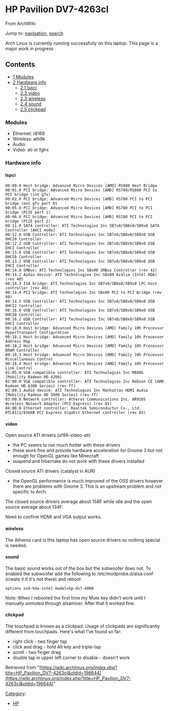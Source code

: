 # HP Pavilion DV7-4263cl

From ArchWiki

Jump to: [navigation](#column-one), [search](#searchInput)

Arch Linux is currently running successfully on this laptop. This page is a major work in progress

## Contents

*   [1 Modules](#Modules)
*   [2 Hardware info](#Hardware_info)
    *   [2.1 lspci](#lspci)
    *   [2.2 video](#video)
    *   [2.3 wireless](#wireless)
    *   [2.4 sound](#sound)
    *   [2.5 clickpad](#clickpad)

### Modules

*   Ethernet: r8169
*   Wireless: ath9k
*   Audio:
*   Video: ati or fglrx

### Hardware info

#### lspci

```
00:00.0 Host bridge: Advanced Micro Devices [AMD] RS880 Host Bridge
00:01.0 PCI bridge: Advanced Micro Devices [AMD] RS780/RS880 PCI to PCI bridge (int gfx)
00:02.0 PCI bridge: Advanced Micro Devices [AMD] RS780 PCI to PCI bridge (ext gfx port 0)
00:05.0 PCI bridge: Advanced Micro Devices [AMD] RS780 PCI to PCI bridge (PCIE port 1)
00:06.0 PCI bridge: Advanced Micro Devices [AMD] RS780 PCI to PCI bridge (PCIE port 2)
00:11.0 SATA controller: ATI Technologies Inc SB7x0/SB8x0/SB9x0 SATA Controller [AHCI mode]
00:12.0 USB Controller: ATI Technologies Inc SB7x0/SB8x0/SB9x0 USB OHCI0 Controller
00:12.2 USB Controller: ATI Technologies Inc SB7x0/SB8x0/SB9x0 USB EHCI Controller
00:13.0 USB Controller: ATI Technologies Inc SB7x0/SB8x0/SB9x0 USB OHCI0 Controller
00:13.2 USB Controller: ATI Technologies Inc SB7x0/SB8x0/SB9x0 USB EHCI Controller
00:14.0 SMBus: ATI Technologies Inc SBx00 SMBus Controller (rev 42)
00:14.2 Audio device: ATI Technologies Inc SBx00 Azalia (Intel HDA) (rev 40)
00:14.3 ISA bridge: ATI Technologies Inc SB7x0/SB8x0/SB9x0 LPC host controller (rev 40)
00:14.4 PCI bridge: ATI Technologies Inc SBx00 PCI to PCI Bridge (rev 40)
00:14.5 USB Controller: ATI Technologies Inc SB7x0/SB8x0/SB9x0 USB OHCI2 Controller
00:16.0 USB Controller: ATI Technologies Inc SB7x0/SB8x0/SB9x0 USB OHCI0 Controller
00:16.2 USB Controller: ATI Technologies Inc SB7x0/SB8x0/SB9x0 USB EHCI Controller
00:18.0 Host bridge: Advanced Micro Devices [AMD] Family 10h Processor HyperTransport Configuration
00:18.1 Host bridge: Advanced Micro Devices [AMD] Family 10h Processor Address Map
00:18.2 Host bridge: Advanced Micro Devices [AMD] Family 10h Processor DRAM Controller
00:18.3 Host bridge: Advanced Micro Devices [AMD] Family 10h Processor Miscellaneous Control
00:18.4 Host bridge: Advanced Micro Devices [AMD] Family 10h Processor Link Control
01:05.0 VGA compatible controller: ATI Technologies Inc M880G [Mobility Radeon HD 4200]
02:00.0 VGA compatible controller: ATI Technologies Inc Robson CE [AMD Radeon HD 6300 Series] (rev ff)
02:00.1 Audio device: ATI Technologies Inc Manhattan HDMI Audio [Mobility Radeon HD 5000 Series] (rev ff)
03:00.0 Network controller: Atheros Communications Inc. AR9285 Wireless Network Adapter (PCI-Express) (rev 01)
04:00.0 Ethernet controller: Realtek Semiconductor Co., Ltd. RTL8111/8168B PCI Express Gigabit Ethernet controller (rev 03)

```

#### video

Open source ATI drivers (xf86-video-ati)

*   the PC seems to run much hotter with these drivers
*   these work fine and provide hardware acceleration for Gnome 3 but not enough for OpenGL games like Minecraft
*   suspend and hibernate do not work with these drivers installed

Closed source ATI drivers (catalyst in AUR)

*   the OpenGL performance is much improved of the OSS drivers however there are problems with Gnome 3\. This is an upstream problem and not specific to Arch.

The closed source drivers average about 158F while idle and the open source average about 134F.

Need to confirm HDMI and VGA output works.

#### wireless

The Atheros card is this laptop has open source drivers so nothing special is needed.

#### sound

The basic sound works out of the box but the subwoofer does not. To enabled the subwoofer add the following to /etc/modprobe.d/alsa.conf (create it if it's not there) and reboot.

 `options snd-hda-intel model=hp-dv7-4000` 

Note: When I rebooted the first time my Mute key didn't work until I manually unmuted through alsamixer. After that it worked fine.

#### clickpad

The touchpad is known as a clickpad. Usage of clickpads are significantly different from touchpads. Here's what I've found so far:

*   right click - two finger tap
*   click and drag - hold Alt key and triple-tap
*   scroll - two finger drag
*   double tap in upper left corner to disable - doesn't work

Retrieved from "[https://wiki.archlinux.org/index.php?title=HP_Pavilion_DV7-4263cl&oldid=196644](https://wiki.archlinux.org/index.php?title=HP_Pavilion_DV7-4263cl&oldid=196644)"

[Category](/index.php/Special:Categories "Special:Categories"):

*   [HP](/index.php/Category:HP "Category:HP")
